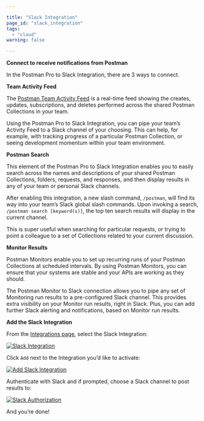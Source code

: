 ```yaml
---

title: "Slack Integration"
page_id: "slack_integration"
tags: 
  - "cloud"
warning: false

---
```


**Connect to receive notifications from Postman**

In the Postman Pro to Slack Integration, there are 3 ways to connect.

**Team Activity Feed**

The [Postman Team Activity Feed][0] is a real-time feed showing the creates, updates, subscriptions, and deletes performed across the shared Postman Collections in your team.

Using the Postman Pro to Slack Integration, you can pipe your team’s Activity Feed to a Slack channel of your choosing. This can help, for example, with tracking progress of a particular Postman Collection, or seeing development momentum within your team environment.

**Postman Search**

This element of the Postman Pro to Slack Integration enables you to easily search across the names and descriptions of your shared Postman Collections, folders, requests, and responses, and then display results in any of your team or personal Slack channels.

After enabling this integration, a new slash command, `/postman`, will find its way into your team’s Slack global slash commands. Upon invoking a search, `/postman search [keyword(s)]`, the top ten search results will display in the current channel.

This is super useful when searching for particular requests, or trying to point a colleague to a set of Collections related to your current discussion.

**Monitor Results**

Postman Monitors enable you to set up recurring runs of your Postman Collections at scheduled intervals. By using Postman Monitors, you can ensure that your systems are stable and your APIs are working as they should.

The Postman Monitor to Slack connection allows you to pipe any set of Monitoring run results to a pre-configured Slack channel. This provides extra visibility on your Monitor run results, right in Slack. Plus, you can add further Slack alerting and notifications, based on Monitor run results.

**Add the Slack Integration**

From the [Integrations page][1], select the Slack Integration:

[![Slack Integration](https://assets.postman.com/postman-docs/slackINT.png)][2]

Click `Add` next to the Integration you’d like to activate:

[![Add Slack Integration](https://assets.postman.com/postman-docs/slack_add.png)][3]

Authenticate with Slack and if prompted, choose a Slack channel to post results to:

[![Slack Authorization](https://assets.postman.com/postman-docs/slack_auth.png)][4]

And you’re done!

[0]: https://blog.postman.com/2016/10/27/new-more-useful-activity-feed-in-postman-collections/
[1]: https://app.getpostman.com/dashboard/integrations
[2]: https://assets.postman.com/postman-docs/slackINT.png
[3]: https://assets.postman.com/postman-docs/slack_add.png
[4]: https://assets.postman.com/postman-docs/slack_auth.png
